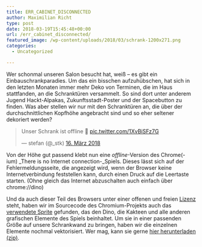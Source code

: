 ```yaml
---
title: ERR_CABINET_DISCONNECTED
author: Maximilian Richt
type: post
date: 2018-03-19T15:45:48+00:00
url: /err_cabinet_disconnected/
featured_image: /wp-content/uploads/2018/03/schrank-1200x271.png
categories:
  - Uncategorized

---
```

Wer schonmal unseren Salon besucht hat, weiß &#8211; es gibt ein Einbauschrankparadies. Um das ein bisschen aufzuhübschen, hat sich in den letzten Monaten immer mehr Deko von Terminen, die im Haus stattfanden, an die Schranktüren versammelt. So sind dort unter anderem Jugend Hackt-Alpakas, Zukunftsstadt-Poster und der Spacebutton zu finden. Was aber stellen wir nur mit den Schranktüren an, die über der durchschnittlichen Kopfhöhe angebracht sind und so eher seltener dekoriert werden?

<blockquote class="twitter-tweet" data-lang="de">
  <p dir="ltr" lang="de">
    Unser Schrank ist offline &#x1f914; <a href="https://t.co/1XvBiSFz7G">pic.twitter.com/1XvBiSFz7G</a>
  </p>
  
  <p>
    — stefan (@_stk) <a href="https://twitter.com/_stk/status/974680754318991360?ref_src=twsrc%5Etfw">16. März 2018</a>
  </p>
</blockquote>



Von der Höhe gut passend klebt nun eine _offline_-Version des Chrome(-ium) _There is no Internet connection-_Spiels. Dieses lässt sich auf der Fehlermeldungsseite, die angezeigt wird, wenn der Browser keine Internetverbindung feststellen kann, durch einen Druck auf die Leertaste starten. (Ohne gleich das Internet abzuschalten auch einfach über chrome://dino)

Und da auch dieser Teil des Browsers unter einer offenen und freien [Lizenz][1] steht, haben wir im Sourcecode des Chromium-Projekts auch das [verwendete Sprite][2] gefunden, das den Dino, die Kakteen und alle anderen grafischen Elemente des Spiels beinhaltet. Um sie in einer passenden Größe auf unsere Schrankwand zu bringen, haben wir die einzelnen Elemente nochmal vektorisiert. Wer mag, kann sie gerne [hier herunterladen (zip)][3].

 [1]: https://cs.chromium.org/codesearch/f/chromium/src/LICENSE?cl=ad3585e2b6d5af6347a2aa2e14ed4bb4087eac52
 [2]: https://cs.chromium.org/chromium/src/components/neterror/resources/default_200_percent/offline/200-offline-sprite.png?dr=C
 [3]: /wp-content/uploads/2018/03/schrank-dino-svg.zip